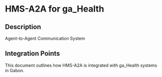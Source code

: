 # HMS-A2A for ga_Health

## Description

Agent-to-Agent Communication System

## Integration Points

This document outlines how HMS-A2A is integrated with ga_Health systems in Gabon.

